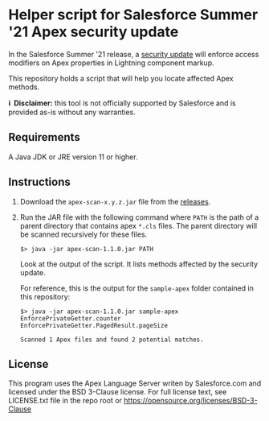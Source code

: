 # Helper script for Salesforce Summer '21 Apex security update

In the Salesforce Summer '21 release, a [security update](https://help.salesforce.com/articleView?id=release-notes.rn_lc_enforce_prop_modifiers_cruc.htm&type=5&release=232) will enforce access modifiers on Apex properties in Lightning component markup.

This repository holds a script that will help you locate affected Apex methods.

**ℹ️&nbsp;&nbsp;Disclaimer:** this tool is not officially supported by Salesforce and is provided as-is without any warranties.

## Requirements

A Java JDK or JRE version 11 or higher.

## Instructions

1. Download the `apex-scan-x.y.z.jar` file from the [releases](https://github.com/pozil/apex-security-update-summer21/releases/latest).

1. Run the JAR file with the following command where `PATH` is the path of a parent directory that contains apex `*.cls` files. The parent directory will be scanned recursively for these files.

    ```shell
    $> java -jar apex-scan-1.1.0.jar PATH
    ```

	Look at the output of the script. It lists methods affected by the security update.

    For reference, this is the output for the `sample-apex` folder contained in this repository:

    ```shell
    $> java -jar apex-scan-1.1.0.jar sample-apex
    EnforcePrivateGetter.counter
    EnforcePrivateGetter.PagedResult.pageSize
    
    Scanned 1 Apex files and found 2 potential matches.
    ```

## License

This program uses the Apex Language Server writen by Salesforce.com and licensed under the BSD 3-Clause license.
For full license text, see LICENSE.txt file in the repo root or https://opensource.org/licenses/BSD-3-Clause
